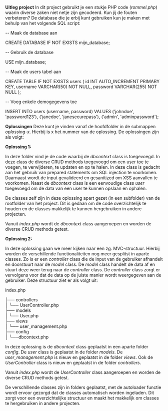 **Uitleg project**
In dit project gebruikt je een stukje PHP code (_rommel.php_) waarin diverse zaken niet netje zijn gecodeerd. Kun jij de fouten verbeteren?
De database die je erbij kunt gebruiken kun je maken met behulp van het volgende SQL script:

-- Maak de database aan

CREATE DATABASE IF NOT EXISTS mijn_database;

-- Gebruik de database

USE mijn_database;

-- Maak de users tabel aan

CREATE TABLE IF NOT EXISTS users (
    id INT AUTO_INCREMENT PRIMARY KEY,
    username VARCHAR(50) NOT NULL,
    password VARCHAR(255) NOT NULL
);

-- Voeg enkele demogegevens toe

INSERT INTO users (username, password) VALUES 
('johndoe', 'password123'),
('janedoe', 'janesecurepass'),
('admin', 'adminpassword');

**Oplossingen**
Deze kunt je vinden vanaf de hoofdfolder in de submappen _oplossing-x_. Hierbij is x het nummer van de oplossing. De oplossingen zijn als volgt:

**Oplossing 1:**

In deze folder vind je de code waarbij de _dbcontext_ class is toegevoegd. In deze class de diverse CRUD methods toegevoegd om een user toe te voegen, te verwijderen, te updaten en op te halen.
In deze class is gedacht aan het gebruik van prepared statements om SQL injection te voorkomen. Daarnaast wordt de input gevalideerd en gesanitized om XSS aanvallen te voorkomen.
Naast de _dbcontext_ class is een eenvoudige class _user_ toegevoegd om de data van een user te kunnen opslaan en ophalen.

De classes zelf zijn in deze oplossing apart gezet (in een subfolder) van de rootfolder van het project. Dit is gedaan om de code overzichtelijk te houden en de classes makkelijk te kunnen hergebruiken in andere projecten.

Vanuit _index.php_ wordt de _dbcontext_ class aangeroepen en worden de diverse CRUD methods getest.


**Oplossing 2:**

In deze oplossing gaan we meer kijken naar een zg. MVC-structuur. Hierbij worden de verschillende functionaliteiten nog meer gesplitst in aparte classes. Zo is er een _controller_ class die de input van de gebruiker afhandelt en doorstuurt naar de _model_ class. De _model_ class handelt de data af en stuurt deze weer terug naar de _controller_ class. De _controller_ class zorgt er vervolgens voor dat de data op de juiste manier wordt weergegeven aan de gebruiker.
Deze structuur ziet er als volgt uit:

index.php

├── controllers  
│   └── UserController.php  
├── models  
│   └── User.php  
├── views  
│   └── user_management.php  
├── config  
│   └──dbcontext.php



In deze oplossing is de _dbcontext_ class geplaatst in een aparte folder _config_. De _user_ class is geplaatst in de folder _models_. De _user_management.php_ is nieuw en geplaatst in de folder _views_.
Ook de _UserController_ class is nieuw en geplaatst in de folder _controllers_.

Vanuit _index.php_ wordt de _UserController_ class aangeroepen en worden de diverse CRUD methods getest.

De verschillende classes zijn in folders geplaatst, met de autoloader functie wordt ervoor gezorgd dat de classes automatisch worden ingeladen. Dit zorgt voor een overzichtelijke structuur en maakt het makkelijk om classes te hergebruiken in andere projecten.



